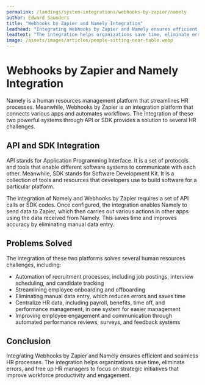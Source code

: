 ```yaml
---
permalink: /landings/system-integrations/webhooks-by-zapier/namely
author: Edward Saunders
title: "Webhooks by Zapier and Namely Integration"
leadhead: "Integrating Webhooks by Zapier and Namely ensures efficient and seamless HR processes"
leadtext: "The integration helps organizations save time, eliminate errors, and free up HR managers to focus on strategic initiatives that improve workforce productivity and engagement."
image: /assets/images/articles/people-sitting-near-table.webp
---
```

<div class="arttext">	<h1>Webhooks by Zapier and Namely Integration</h1>
	<p>Namely is a human resources management platform that streamlines HR processes. Meanwhile, Webhooks by Zapier is an integration platform that connects various apps and automates workflows. The integration of these two powerful systems through API or SDK provides a solution to several HR challenges.</p>
	<h2>API and SDK Integration</h2>
	<p>API stands for Application Programming Interface. It is a set of protocols and tools that enable different software systems to communicate with each other. Meanwhile, SDK stands for Software Development Kit. It is a collection of tools and resources that developers use to build software for a particular platform.</p>
	<p>The integration of Namely and Webhooks by Zapier requires a set of API calls or SDK codes. Once configured, the integration enables Namely to send data to Zapier, which then carries out various actions in other apps using the data received from Namely. This saves time and improves accuracy by eliminating manual data entry.</p>
	<h2>Problems Solved</h2>
	<p>The integration of these two platforms solves several human resources challenges, including:</p>
	<ul>
		<li>Automation of recruitment processes, including job postings, interview scheduling, and candidate tracking</li>
		<li>Streamlining employee onboarding and offboarding</li>
		<li>Eliminating manual data entry, which reduces errors and saves time</li>
		<li>Centralize HR data, including payroll, benefits, time off, and performance management, in one system for easier management</li>
		<li>Improving employee engagement and communication through automated performance reviews, surveys, and feedback systems</li>
	</ul>
	<h2>Conclusion</h2>
	<p>Integrating Webhooks by Zapier and Namely ensures efficient and seamless HR processes. The integration helps organizations save time, eliminate errors, and free up HR managers to focus on strategic initiatives that improve workforce productivity and engagement. </p>
</div>